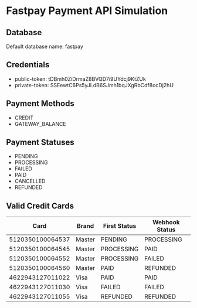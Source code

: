 # Fastpay Payment API Simulation

## Database
Default database name: fastpay

## Credentials

- public-token: tDBmh0ZiDrmaZ8BVQD7i9UYdcj9KtZUk
- private-token: SSEewtC6Ps5yJLdB6SJmh1bqJXgRbCdf8ocDj2hU

## Payment Methods

- CREDIT
- GATEWAY_BALANCE

## Payment Statuses

- PENDING
- PROCESSING
- FAILED
- PAID
- CANCELLED
- REFUNDED

## Valid Credit Cards

| Card | Brand | First Status | Webhook Status | 
| ---- | ----- | ------------ | -------------- |
| 5120350100064537 | Master | PENDING | PROCESSING |
| 5120350100064545 | Master | PROCESSING | PAID |
| 5120350100064552 | Master | PROCESSING | FAILED |
| 5120350100064560 | Master | PAID | REFUNDED |
| 4622943127011022 | Visa | PAID | PAID |
| 4622943127011030 | Visa | FAILED | FAILED |
| 4622943127011055 | Visa | REFUNDED | REFUNDED |



